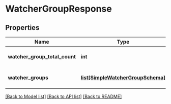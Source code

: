 # WatcherGroupResponse


## Properties
Name | Type | Description | Notes
------------ | ------------- | ------------- | -------------
**watcher_group_total_count** | **int** | Total count of watcher groups. | 
**watcher_groups** | [**list[SimpleWatcherGroupSchema]**](SimpleWatcherGroupSchema.md) | List of watcher groups. | [optional] 

[[Back to Model list]](../README.md#documentation-for-models) [[Back to API list]](../README.md#documentation-for-api-endpoints) [[Back to README]](../README.md)



